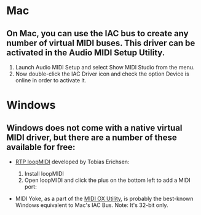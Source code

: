 # Mac

## On Mac, you can use the IAC bus to create any number of virtual MIDI buses. This driver can be activated in the Audio MIDI Setup Utility.

1. Launch Audio MIDI Setup and select Show MIDI Studio from the menu.
2. Now double-click the IAC Driver icon and check the option Device is online in order to activate it.

# Windows

## Windows does not come with a native virtual MIDI driver, but there are a number of these available for free:

* [RTP loopMIDI](http://www.tobias-erichsen.de/software/loopmidi.html) developed by Tobias Erichsen:
  1. Install loopMIDI
  2. Open loopMIDI and click the plus on the bottom left to add a MIDI port:
  
* MIDI Yoke, as a part of the [MIDI OX Utility](http://www.midiox.com/), is probably the best-known Windows equivalent to Mac's IAC Bus. Note: It's 32-bit only.
